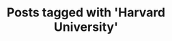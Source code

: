 ---
layout: tag
tag: Harvard University
title: "Posts tagged with 'Harvard University'"
permalink: /tags/harvard-university/
---